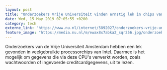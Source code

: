 ```yaml
---
layout: post
title: "Onderzoekers Vrije Universiteit vinden ernstig lek in chips van Intel"
date: Wed, 15 May 2019 07:05:55 +0200
category: tech
externe_link: "https://www.nu.nl/internet/5892027/onderzoekers-vrije-universiteit-vinden-ernstig-lek-in-chips-van-intel.html"
feature_image: "https://media.nu.nl/m/ewax8x7abka2_sqr256.jpg/onderzoekers-vrije-universiteit-vinden-ernstig-lek-in-chips-van-intel.jpg"
---
```


Onderzoekers van de Vrije Universiteit Amsterdam hebben een lek gevonden in veelgebruikte processorchips van Intel. Daarmee is het mogelijk om gegevens die via deze CPU's verwerkt worden, zoals wachtwoorden of ingevoerde creditcardgegevens, uit te lezen.
